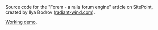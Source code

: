 Source code for the "Forem - a rails forum engine"
 article on
 SitePoint,
created by Ilya Bodrov ([radiant-wind.com](http://radiant-wind.com)).

[Working demo](http://sitepoint-forem.herokuapp.com/).